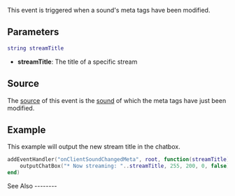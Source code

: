 This event is triggered when a sound's meta tags have been modified.

Parameters
----------

``` lua
string streamTitle
```

-   **streamTitle**: The title of a specific stream

Source
------

The [source](/event_system#Event_source.md "wikilink") of this event is the [sound](/sound.md "wikilink") of which the meta tags have just been modified.

Example
-------

<section name="Client" class="client" show="true">
This example will output the new stream title in the chatbox.

``` lua
addEventHandler("onClientSoundChangedMeta", root, function(streamTitle)
    outputChatBox("* Now streaming: "..streamTitle, 255, 200, 0, false)
end)
```

</section>
See Also
--------
